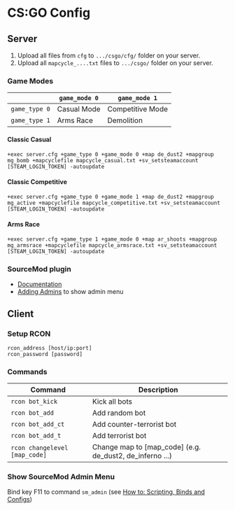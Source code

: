 # CS:GO Config

## Server

1. Upload all files from `cfg` to `.../csgo/cfg/` folder on your server.
2. Upload all `mapcycle_....txt` files to `.../csgo/` folder on your server.

### Game Modes

|               | `game_mode 0` | `game_mode 1`    |
| ------------- | ------------- | ---------------- |
| `game_type 0` | Casual Mode   | Competitive Mode |
| `game_type 1` | Arms Race     | Demolition       |

#### Classic Casual

```plain
+exec server.cfg +game_type 0 +game_mode 0 +map de_dust2 +mapgroup mg_bomb +mapcyclefile mapcycle_casual.txt +sv_setsteamaccount [STEAM_LOGIN_TOKEN] -autoupdate
```

#### Classic Competitive

```plain
+exec server.cfg +game_type 0 +game_mode 1 +map de_dust2 +mapgroup mg_active +mapcyclefile mapcycle_competitive.txt +sv_setsteamaccount [STEAM_LOGIN_TOKEN] -autoupdate
```

#### Arms Race

```plain
+exec server.cfg +game_type 1 +game_mode 0 +map ar_shoots +mapgroup mg_armsrace +mapcyclefile mapcycle_armsrace.txt +sv_setsteamaccount [STEAM_LOGIN_TOKEN] -autoupdate
```

### SourceMod plugin

- [Documentation](https://wiki.alliedmods.net/Category:SourceMod_Documentation)
- [Adding Admins](https://wiki.alliedmods.net/Adding_Admins_(SourceMod)) to show admin menu

## Client

### Setup RCON

```plain
rcon_address [host/ip:port]
rcon_password [password]
```

### Commands

| Command | Description |
| --- | --- |
| `rcon bot_kick` | Kick all bots |
| `rcon bot_add` | Add random bot |
| `rcon bot_add_ct` | Add counter-terrorist bot |
| `rcon bot_add_t` | Add terrorist bot |
| `rcon changelevel [map_code]` | Change map to [map_code] (e.g. de_dust2, de_inferno ...) |

### Show SourceMod Admin Menu

Bind key F11 to command `sm_admin` (see [How to: Scripting, Binds and Configs](https://steamcommunity.com/sharedfiles/filedetails/?id=314801693))